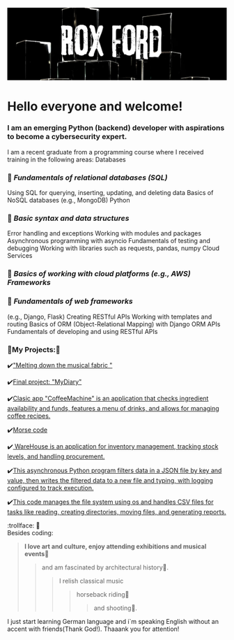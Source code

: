 
[![Header](https://github.com/BlackWaterPark0011010111/BlackWaterPark0011010111/blob/main/assets/Rox%20Ford%20(1).jpg)]([https://github.com/BlackWaterPark0011010111](https://github.com/BlackWaterPark0011010111?tab=repositories)) 



# Hello everyone and welcome! 

### I am an emerging Python (backend) developer with aspirations to become a cybersecurity expert.

I am a recent graduate from a programming course where I received training in the following areas:
Databases

### 🔎 ***Fundamentals of relational databases (SQL)***

Using SQL for querying, inserting, updating, and deleting data
Basics of NoSQL databases (e.g., MongoDB)
Python 

### 🔎 ***Basic syntax and data structures***

Error handling and exceptions
Working with modules and packages
Asynchronous programming with asyncio
Fundamentals of testing and debugging
Working with libraries such as requests, pandas, numpy
Cloud Services

### 🔎 ***Basics of working with cloud platforms (e.g., AWS) Frameworks***

### 🔎 ***Fundamentals of web frameworks***
(e.g., Django, Flask)
Creating RESTful APIs
Working with templates and routing
Basics of ORM (Object-Relational Mapping) with Django ORM
APIs
Fundamentals of developing and using RESTful APIs


### 📎My Projects:📎

 ✔️["Melting down the musical fabric "](https://github.com/BlackWaterPark0011010111/Melting_down_the_musical_fabric.git)

 
 ✔️[Final project: "MyDiary"](https://github.com/BlackWaterPark0011010111/MyBlog)
 

 ✔️[Clasic app "CoffeeMachine" is an application that checks ingredient availability and funds, features a menu of drinks, and allows for managing coffee recipes.](https://github.com/BlackWaterPark0011010111/CoffeeMachine)


 ✔️[Morse code](https://github.com/BlackWaterPark0011010111/Morse)


 ✔️[ WareHouse is an application for inventory management, tracking stock levels, and handling procurement.](https://github.com/BlackWaterPark0011010111/WareHouse)



 ✔️[This asynchronous Python program filters data in a JSON file by key and value, then writes the filtered data to a new file and typing, with logging configured to track execution.](https://github.com/BlackWaterPark0011010111/Asinc)


  ✔️[This code manages the file system using os and handles CSV files for tasks like reading, creating directories, moving files, and generating reports.](https://github.com/BlackWaterPark0011010111/IO_Manipulate)



:trollface: 💬  
Besides coding:

>**I love art and culture, enjoy attending exhibitions and musical events**💃
>>and am fascinated by architectural history🏰.
>>>I relish classical music 
>>>>horseback riding🏇
>>>>>and shooting🎯. 

I just start learning German language and i`m speaking English without an accent with friends(Thank God!).
Thaaank you for attention!
